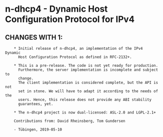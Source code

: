 # n-dhcp4 - Dynamic Host Configuration Protocol for IPv4

## CHANGES WITH 1:

        * Initial release of n-dhcp4, an implementation of the IPv4 Dynamic
          Host Configuration Protocol as defined in RFC-2132+.

        * This is a pre-release. The code is not yet ready for production.
          Furthermore, the server implementation is incomplete and subject to
          change.
          The client implementation is considered complete, but the API is not
          set in stone. We will have to adapt it according to the needs of the
          users. Hence, this release does not provide any ABI stability
          guarantees, yet.

        * The n-dhcp4 project is now dual-licensed: ASL-2.0 and LGPL-2.1+

        Contributions from: David Rheinsberg, Tom Gundersen

        - Tübingen, 2019-05-10
